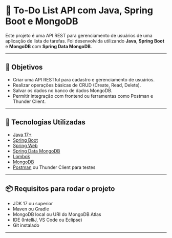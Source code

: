 
# 📝 To-Do List API com Java, Spring Boot e MongoDB

Este projeto é uma API REST para gerenciamento de usuários de uma aplicação de lista de tarefas. Foi desenvolvida utilizando **Java**, **Spring Boot** e **MongoDB** com **Spring Data MongoDB**.

---

## 🎯 Objetivos

- Criar uma API RESTful para cadastro e gerenciamento de usuários.
- Realizar operações básicas de CRUD (Create, Read, Delete).
- Salvar os dados no banco de dados MongoDB.
- Permitir integração com frontend ou ferramentas como Postman e Thunder Client.

---

## 🚀 Tecnologias Utilizadas

- [Java 17+](https://www.oracle.com/java/)
- [Spring Boot](https://spring.io/projects/spring-boot)
- [Spring Web](https://spring.io/guides/gs/rest-service/)
- [Spring Data MongoDB](https://spring.io/projects/spring-data-mongodb)
- [Lombok](https://projectlombok.org/)
- [MongoDB](https://www.mongodb.com/)
- [Postman](https://www.postman.com/) ou Thunder Client para testes

---

## 📦 Requisitos para rodar o projeto

- JDK 17 ou superior
- Maven ou Gradle
- MongoDB local ou URI do MongoDB Atlas
- IDE (IntelliJ, VS Code ou Eclipse)
- Git instalado

---
